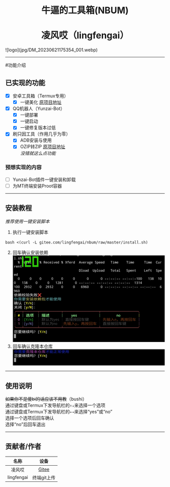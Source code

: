 <div style="text-align: center;">
  <h1>牛逼的工具箱(NBUM)</h1>
  <h1>凌风哎（lingfengai）</h1>
</div>
![logo](jpg/DM_20230621175354_001.webp)

___

#功能介绍

## 已实现的功能

- [x] 安卓工具箱（Termux专用）  
    - [x] 一键美化 [原项目地址](https://github.com/remo7777/T-Header "T-Header")  
- [x] QQ机器人（Yunzai-Bot）  
    - [x] 一键部署  
    - [x] 一键启动  
    - [x] 一键修复版本过低  
- [x] 刷只因工具（作用几乎为零）  
    - [x] ADB安装与使用  
    - [x] OZIP转ZIP [原项目地址](https://github.com/liyw0205/oziptozip "oziptozip")  
*没错就这么点功能*  

### 预想实现的内容  

- [ ] Yunzai-Bot插件一键安装和卸载  
- [ ] 为MT终端安装Proot容器  

___

## 安装教程  

*推荐使用一键安装脚本*

1.  执行一键安装脚本  
```
bash <(curl -L gitee.com/lingfengai/nbum/raw/master/install.sh)
```
2.  回车确认安装依赖  
![安装](jpg/Screenshot_20230610_211359.jpg)  
3.  回车确认克隆本仓库  
![克隆](jpg/Screenshot_20230610_211607.jpg)  

___

## 使用说明  

~~如果你不是傻bi的话应该不用教~~（bushi）  
通过键盘或Termux下发导航栏的`↑↓`来选择一个选项  
通过键盘或Termux下发导航栏的`←→`来选择“yes”或“no”  
选择一个选项后回车确认  
选择“no”后回车退出  

___

## 贡献者/作者  

|    名称     |     设备     |
|    :----:   |    :----:   |
| 凌风哎     | [Gitee](https://gitee.com/lingfengai) |
| lingfengai   |  终端git上传  |
